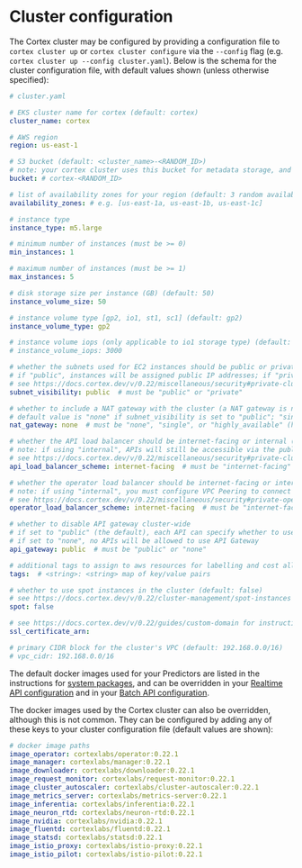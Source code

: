 # Cluster configuration

The Cortex cluster may be configured by providing a configuration file to `cortex cluster up` or `cortex cluster configure` via the `--config` flag (e.g. `cortex cluster up --config cluster.yaml`). Below is the schema for the cluster configuration file, with default values shown (unless otherwise specified):

<!-- CORTEX_VERSION_MINOR x6 -->
```yaml
# cluster.yaml

# EKS cluster name for cortex (default: cortex)
cluster_name: cortex

# AWS region
region: us-east-1

# S3 bucket (default: <cluster_name>-<RANDOM_ID>)
# note: your cortex cluster uses this bucket for metadata storage, and it should not be accessed directly (a separate bucket should be used for your models)
bucket: # cortex-<RANDOM_ID>

# list of availability zones for your region (default: 3 random availability zones from the specified region)
availability_zones: # e.g. [us-east-1a, us-east-1b, us-east-1c]

# instance type
instance_type: m5.large

# minimum number of instances (must be >= 0)
min_instances: 1

# maximum number of instances (must be >= 1)
max_instances: 5

# disk storage size per instance (GB) (default: 50)
instance_volume_size: 50

# instance volume type [gp2, io1, st1, sc1] (default: gp2)
instance_volume_type: gp2

# instance volume iops (only applicable to io1 storage type) (default: 3000)
# instance_volume_iops: 3000

# whether the subnets used for EC2 instances should be public or private (default: "public")
# if "public", instances will be assigned public IP addresses; if "private", instances won't have public IPs and a NAT gateway will be created to allow outgoing network requests
# see https://docs.cortex.dev/v/0.22/miscellaneous/security#private-cluster for more information
subnet_visibility: public  # must be "public" or "private"

# whether to include a NAT gateway with the cluster (a NAT gateway is necessary when using private subnets)
# default value is "none" if subnet_visibility is set to "public"; "single" if subnet_visibility is "private"
nat_gateway: none  # must be "none", "single", or "highly_available" (highly_available means one NAT gateway per availability zone)

# whether the API load balancer should be internet-facing or internal (default: "internet-facing")
# note: if using "internal", APIs will still be accessible via the public API Gateway endpoint unless you also disable API Gateway in your API's configuration (if you do that, you must configure VPC Peering to connect to your APIs)
# see https://docs.cortex.dev/v/0.22/miscellaneous/security#private-cluster for more information
api_load_balancer_scheme: internet-facing  # must be "internet-facing" or "internal"

# whether the operator load balancer should be internet-facing or internal (default: "internet-facing")
# note: if using "internal", you must configure VPC Peering to connect your CLI to your cluster operator (https://docs.cortex.dev/v/0.22/guides/vpc-peering)
# see https://docs.cortex.dev/v/0.22/miscellaneous/security#private-operator for more information
operator_load_balancer_scheme: internet-facing  # must be "internet-facing" or "internal"

# whether to disable API gateway cluster-wide
# if set to "public" (the default), each API can specify whether to use API Gateway
# if set to "none", no APIs will be allowed to use API Gateway
api_gateway: public  # must be "public" or "none"

# additional tags to assign to aws resources for labelling and cost allocation (by default, all resources will be tagged with cortex.dev/cluster-name=<cluster_name>)
tags:  # <string>: <string> map of key/value pairs

# whether to use spot instances in the cluster (default: false)
# see https://docs.cortex.dev/v/0.22/cluster-management/spot-instances for additional details on spot configuration
spot: false

# see https://docs.cortex.dev/v/0.22/guides/custom-domain for instructions on how to set up a custom domain
ssl_certificate_arn:

# primary CIDR block for the cluster's VPC (default: 192.168.0.0/16)
# vpc_cidr: 192.168.0.0/16
```

The default docker images used for your Predictors are listed in the instructions for [system packages](../deployments/system-packages.md), and can be overridden in your [Realtime API configuration](../deployments/realtime-api/api-configuration.md) and in your [Batch API configuration](../deployments/batch-api/api-configuration.md).

The docker images used by the Cortex cluster can also be overridden, although this is not common. They can be configured by adding any of these keys to your cluster configuration file (default values are shown):

<!-- CORTEX_VERSION_BRANCH_STABLE -->
```yaml
# docker image paths
image_operator: cortexlabs/operator:0.22.1
image_manager: cortexlabs/manager:0.22.1
image_downloader: cortexlabs/downloader:0.22.1
image_request_monitor: cortexlabs/request-monitor:0.22.1
image_cluster_autoscaler: cortexlabs/cluster-autoscaler:0.22.1
image_metrics_server: cortexlabs/metrics-server:0.22.1
image_inferentia: cortexlabs/inferentia:0.22.1
image_neuron_rtd: cortexlabs/neuron-rtd:0.22.1
image_nvidia: cortexlabs/nvidia:0.22.1
image_fluentd: cortexlabs/fluentd:0.22.1
image_statsd: cortexlabs/statsd:0.22.1
image_istio_proxy: cortexlabs/istio-proxy:0.22.1
image_istio_pilot: cortexlabs/istio-pilot:0.22.1
```
